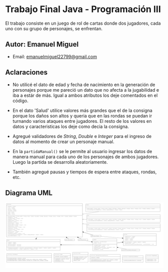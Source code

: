 
# Trabajo Final Java - Programación III

El trabajo consiste en un juego de rol de cartas donde dos jugadores, cada uno con su grupo de personajes, se enfrentan.

## Autor: Emanuel Miguel

- Email: emanuelmiguel22799@gmail.com

## Aclaraciones

- No utilicé el dato de edad y fecha de nacimiento en la generación de personajes porque me pareció un dato que no afecta a la jugabilidad e iba a estár de más. Igual a ambos atributos los deje comentados en el código.

- En el dato 'Salud' utilice valores más grandes que el de la consigna porque los daños son altos y queria que en las rondas se puedan ir turnando varios ataques entre jugadores. El resto de los valores en datos y caracteristicas los deje como decia la consigna.

- Agregué validadores de _String_, _Double_ e _Integer_ para el ingreso de datos al momento de crear un personaje manual.

- En la `partidaManual()` se le permite al usuario ingresar los datos de manera manual para cada uno de los personajes de ambos jugadores. Luego la partida se desarrolla aleatoriamente.

- También agregué pausas y tiempos de espera entre ataques, rondas, etc.

## Diagrama UML

![DiagramaUML](/DiagramaUML.png)

